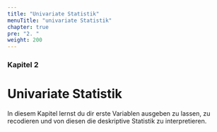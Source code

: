 ```yaml
---
title: "Univariate Statistik"
menuTitle: "univariate Statistik"
chapter: true
pre: "2. "
weight: 200
---
```


### Kapitel 2 

# Univariate Statistik 
In diesem Kapitel lernst du dir erste Variablen ausgeben zu lassen, zu recodieren und von diesen die deskriptive Statistik zu interpretieren. 